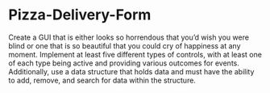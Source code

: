 # Pizza-Delivery-Form
Create a GUI that is either looks so horrendous that you’d wish you were blind or one that is so beautiful that you could cry of happiness at any moment. Implement at least five different types of controls, with at least one of each type being active and providing various outcomes for events. Additionally, use a data structure that holds data and must have the ability to add, remove, and search for data within the structure.
